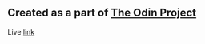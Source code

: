 ## Created as a part of [The Odin Project](https://www.theodinproject.com/)

Live [link](https://msyavuz.github.io/odin-project-library-ts/)
